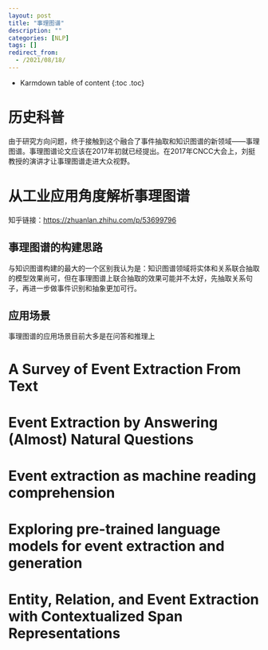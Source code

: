 ```yaml
---
layout: post
title: "事理图谱"
description: ""
categories: [NLP]
tags: []
redirect_from:
  - /2021/08/18/
---
```


* Karmdown table of content
{:toc .toc}

# 历史科普

由于研究方向问题，终于接触到这个融合了事件抽取和知识图谱的新领域——事理图谱。事理图谱论文应该在2017年初就已经提出。在2017年CNCC大会上，刘挺教授的演讲才让事理图谱走进大众视野。

# 从工业应用角度解析事理图谱

知乎链接：https://zhuanlan.zhihu.com/p/53699796


## 事理图谱的构建思路

与知识图谱构建的最大的一个区别我认为是：知识图谱领域将实体和关系联合抽取的模型效果尚可，但在事理图谱上联合抽取的效果可能并不太好，先抽取关系句子，再进一步做事件识别和抽象更加可行。

## 应用场景

事理图谱的应用场景目前大多是在问答和推理上

# A Survey of Event Extraction From Text

# Event Extraction by Answering (Almost) Natural Questions

# Event extraction as machine reading comprehension

# Exploring pre-trained language models for event extraction and generation

# Entity, Relation, and Event Extraction with Contextualized Span Representations